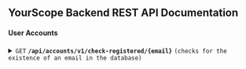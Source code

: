 ## YourScope Backend REST API Documentation

#### User Accounts

<details>
 <summary><code>GET</code> <code><b>/api/accounts/v1/check-registered/{email}</b></code> <code>(checks for the existence of an email in the database)</code></summary>

##### Parameters

> | Name      |  Type     | Data Type               | Description                                                           |
> |-----------|-----------|-------------------------|-----------------------------------------------------------------------|
> | email      |  required path parameter | string   | A path parameter representing the email to be searched for.  |

##### Responses

> | Status Code     | content-type                      | Response                                                            |Description|
> |---------------|-----------------------------------|-----------------------------------------------------------------|-----|
> | `200`         | `application/json;charset=UTF-8`        | `false`                                |Response when email has not been registered yet.|
> | `200`         | `application/json;charset=UTF-8`        | `true`                                |Response when email has already been registered.|
> | `404`         | `application/json;charset=UTF-8`                | `None`                            |If the path parameter is not provided.|
</details>
